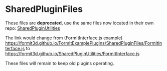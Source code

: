# SharedPluginFiles
These files are **deprecated**, use the same files now located in their own repo: [SharedPluginUtilities](https://github.com/FormIt3D/SharedPluginUtilities)

The link would change from (FormItInterface.js example)
https://formit3d.github.io/FormItExamplePlugins/SharedPluginFiles/FormItInterface.js
to
https://formit3d.github.io/SharedPluginUtilities/FormItInterface.js


These files will remain to keep old plugins operating.